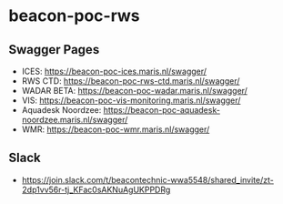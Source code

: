 # beacon-poc-rws

## Swagger Pages
- ICES: https://beacon-poc-ices.maris.nl/swagger/
- RWS CTD: https://beacon-poc-rws-ctd.maris.nl/swagger/ 
- WADAR BETA: https://beacon-poc-wadar.maris.nl/swagger/
- VIS: https://beacon-poc-vis-monitoring.maris.nl/swagger/ 
- Aquadesk Noordzee: https://beacon-poc-aquadesk-noordzee.maris.nl/swagger/ 
- WMR: https://beacon-poc-wmr.maris.nl/swagger/

## Slack
- https://join.slack.com/t/beacontechnic-wwa5548/shared_invite/zt-2dp1vv56r-tj_KFac0sAKNuAgUKPPDRg
